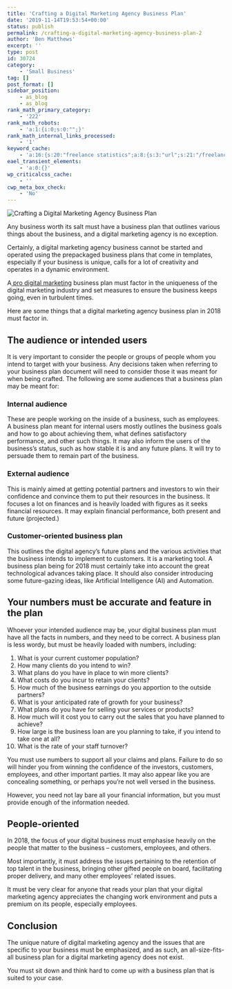 ```yaml
---
title: 'Crafting a Digital Marketing Agency Business Plan'
date: '2019-11-14T19:53:54+00:00'
status: publish
permalink: /crafting-a-digital-marketing-agency-business-plan-2
author: 'Ben Matthews'
excerpt: ''
type: post
id: 30724
category:
    - 'Small Business'
tag: []
post_format: []
sidebar_position:
    - as_blog
    - as_blog
rank_math_primary_category:
    - '222'
rank_math_robots:
    - 'a:1:{i:0;s:0:"";}'
rank_math_internal_links_processed:
    - '1'
keyword_cache:
    - 'a:16:{s:20:"freelance statistics";a:8:{s:3:"url";s:21:"/freelance-statistics";s:5:"times";s:0:"";s:7:"between";s:0:"";s:6:"before";s:0:"";s:5:"after";s:0:"";s:4:"case";N;s:8:"nofollow";N;s:9:"newwindow";N;}s:19:"freelance portfolio";a:8:{s:3:"url";s:30:"/courses/freelance-portfolios/";s:5:"times";s:0:"";s:7:"between";s:0:"";s:6:"before";s:0:"";s:5:"after";s:0:"";s:4:"case";N;s:8:"nofollow";N;s:9:"newwindow";N;}s:19:"accounting software";a:8:{s:3:"url";s:33:"/best-online-accounting-software/";s:5:"times";s:0:"";s:7:"between";s:0:"";s:6:"before";s:0:"";s:5:"after";s:0:"";s:4:"case";N;s:8:"nofollow";N;s:9:"newwindow";N;}s:19:"freelance community";a:8:{s:3:"url";s:20:"/freelance-community";s:5:"times";s:0:"";s:7:"between";s:0:"";s:6:"before";s:0:"";s:5:"after";s:0:"";s:4:"case";N;s:8:"nofollow";N;s:9:"newwindow";N;}s:19:"freelance questions";a:8:{s:3:"url";s:20:"/freelance-community";s:5:"times";s:0:"";s:7:"between";s:0:"";s:6:"before";s:0:"";s:5:"after";s:0:"";s:4:"case";N;s:8:"nofollow";N;s:9:"newwindow";N;}s:18:"freelance expenses";a:8:{s:3:"url";s:19:"/freelance-expenses";s:5:"times";s:0:"";s:7:"between";s:0:"";s:6:"before";s:0:"";s:5:"after";s:0:"";s:4:"case";N;s:8:"nofollow";N;s:9:"newwindow";N;}s:18:"freelance training";a:8:{s:3:"url";s:8:"/courses";s:5:"times";s:0:"";s:7:"between";s:0:"";s:6:"before";s:0:"";s:5:"after";s:0:"";s:4:"case";N;s:8:"nofollow";N;s:9:"newwindow";N;}s:15:"freelance tools";a:8:{s:3:"url";s:21:"/best-freelance-tools";s:5:"times";s:0:"";s:7:"between";s:0:"";s:6:"before";s:0:"";s:5:"after";s:0:"";s:4:"case";N;s:8:"nofollow";N;s:9:"newwindow";N;}s:15:"freelance rates";a:8:{s:3:"url";s:16:"/freelance-rates";s:5:"times";s:0:"";s:7:"between";s:0:"";s:6:"before";s:0:"";s:5:"after";s:0:"";s:4:"case";N;s:8:"nofollow";N;s:9:"newwindow";N;}s:14:"freelance work";a:8:{s:3:"url";s:15:"/freelance-work";s:5:"times";s:0:"";s:7:"between";s:0:"";s:6:"before";s:0:"";s:5:"after";s:0:"";s:4:"case";N;s:8:"nofollow";N;s:9:"newwindow";N;}s:14:"freelance jobs";a:8:{s:3:"url";s:15:"/freelance-jobs";s:5:"times";s:0:"";s:7:"between";s:0:"";s:6:"before";s:0:"";s:5:"after";s:0:"";s:4:"case";N;s:8:"nofollow";N;s:9:"newwindow";N;}s:13:"balance sheet";a:8:{s:3:"url";s:46:"https://freetrain.co/balance-sheet-definition/";s:5:"times";s:0:"";s:7:"between";s:0:"";s:6:"before";s:0:"";s:5:"after";s:0:"";s:4:"case";N;s:8:"nofollow";N;s:9:"newwindow";N;}s:7:"courses";a:8:{s:3:"url";s:8:"/courses";s:5:"times";s:0:"";s:7:"between";s:0:"";s:6:"before";s:0:"";s:5:"after";s:0:"";s:4:"case";N;s:8:"nofollow";N;s:9:"newwindow";N;}s:5:"rates";a:8:{s:3:"url";s:16:"/freelance-rates";s:5:"times";s:0:"";s:7:"between";s:0:"";s:6:"before";s:0:"";s:5:"after";s:0:"";s:4:"case";N;s:8:"nofollow";N;s:9:"newwindow";N;}s:4:"ir35";a:8:{s:3:"url";s:5:"/ir35";s:5:"times";s:0:"";s:7:"between";s:0:"";s:6:"before";s:0:"";s:5:"after";s:0:"";s:4:"case";N;s:8:"nofollow";N;s:9:"newwindow";N;}s:13:"keywords_time";i:1565642784;}'
eael_transient_elements:
    - 'a:0:{}'
wp_criticalcss_cache:
    - ''
cwp_meta_box_check:
    - 'No'
---
```

![Crafting a Digital Marketing Agency Business Plan](https://freetrain.co/wp-content/uploads/2018/04/Crafting-a-Digital-Marketing-Agency-Business-Plan.jpg)

<span style="font-weight: 400;">Any business worth its salt must have a business plan that outlines various things about the business, and a digital marketing agency is no exception. </span>

<span style="font-weight: 400;">Certainly, a digital marketing agency business cannot be started and operated using the prepackaged business plans that come in templates, especially if your business is unique, calls for a lot of creativity and operates in a dynamic environment. </span>

<span style="font-weight: 400;">A</span>[ <span style="font-weight: 400;">pro digital marketing</span>](http://seoanalytics.pro/)<span style="font-weight: 400;"> business plan must factor in the uniqueness of the digital marketing industry and set measures to ensure the business keeps going, even in turbulent times. </span>

<span style="font-weight: 400;">Here are some things that a digital marketing agency business plan in 2018 must factor in.</span>

**The audience or intended users**
----------------------------------

<span style="font-weight: 400;">It is very important to consider the people or groups of people whom you intend to target with your business. Any decisions taken when referring to your business plan document will need to consider those it was meant for when being crafted. The following are some audiences that a business plan may be meant for:</span>

### **Internal audience**

<span style="font-weight: 400;">These are people working on the inside of a business, such as employees. A business plan meant for internal users mostly outlines the business goals and how to go about achieving them, what defines satisfactory performance, and other such things. It may also inform the users of the business’s status, such as how stable it is and any future plans. It will try to persuade them to remain part of the business.</span>

### **External audience**

<span style="font-weight: 400;">This is mainly aimed at getting potential partners and investors to win their confidence and convince them to put their resources in the business. It focuses a lot on finances and is heavily loaded with figures as it seeks financial resources. It may explain financial performance, both present and future (projected.)</span>

### **Customer-oriented business plan**

<span style="font-weight: 400;">This outlines the digital agency’s future plans and the various activities that the business intends to implement to customers. It is a marketing tool. A business plan being for 2018 must certainly take into account the great technological advances taking place. It should also consider introducing some future-gazing ideas, like Artificial Intelligence (AI) and Automation.</span>

**Your numbers must be accurate and feature in the plan**
---------------------------------------------------------

<span style="font-weight: 400;">Whoever your intended audience may be, your digital business plan must have all the facts in numbers, and they need to be correct. A business plan is less wordy, but must be heavily loaded with numbers, including:</span>

1. <span style="font-weight: 400;">What is your current customer population?</span>
2. <span style="font-weight: 400;">How many clients do you intend to win?</span>
3. <span style="font-weight: 400;">What plans do you have in place to win more clients?</span>
4. <span style="font-weight: 400;">What costs do you incur to retain your clients?</span>
5. <span style="font-weight: 400;">How much of the business earnings do you apportion to the outside partners?</span>
6. <span style="font-weight: 400;">What is your anticipated rate of growth for your business?</span>
7. <span style="font-weight: 400;">What plans do you have for selling your services or products?</span>
8. <span style="font-weight: 400;">How much will it cost you to carry out the sales that you have planned to achieve?</span>
9. <span style="font-weight: 400;">How large is the business loan are you planning to take, if you intend to take one at all?</span>
10. <span style="font-weight: 400;">What is the rate of your staff turnover? </span>

<span style="font-weight: 400;">You must use numbers to support all your claims and plans. </span><span style="font-weight: 400;">Failure to do so will hinder you from winning the confidence of the investors, customers, employees, and other important parties. </span><span style="font-weight: 400;">It may also appear like you are concealing something, or perhaps you’re not well versed in the business. </span>

<span style="font-weight: 400;">However, you need not lay bare all your financial information, but you must provide enough of the information needed.</span>

**People-oriented**
-------------------

<span style="font-weight: 400;">In 2018, the focus of your digital business must emphasise heavily on the people that matter to the business – customers, employees, and others. </span>

<span style="font-weight: 400;">Most importantly, it must address the issues pertaining to the retention of top talent in the business, bringing other gifted people on board, facilitating proper delivery, and many other employees’ related issues. </span>

<span style="font-weight: 400;">It must be very clear for anyone that reads your plan that your digital marketing agency appreciates the changing work environment and puts a premium on its people, especially employees.</span>

**Conclusion**
--------------

<span style="font-weight: 400;">The unique nature of digital marketing agency and the issues that are specific to your business must be emphasized, and as such, an all-size-fits-all business plan for a digital marketing agency does not exist. </span>

<span style="font-weight: 400;">You must sit down and think hard to come up with a business plan that is suited to your case.</span>

<div class="yj6qo ajU"></div>